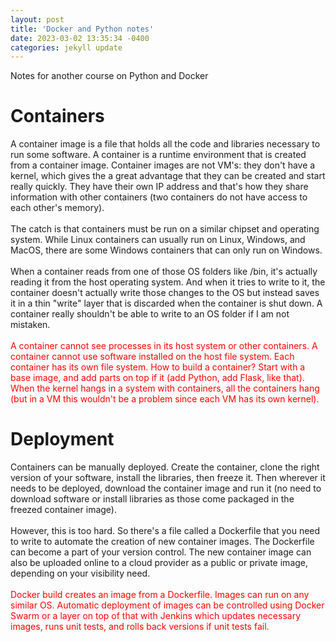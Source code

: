 ```yaml
---
layout: post
title: 'Docker and Python notes'
date: 2023-03-02 13:35:34 -0400
categories: jekyll update
---
```


Notes for another course on Python and Docker

<h1>Containers</h1>
<p>
A container image is a file that holds all the code and libraries necessary to run some software. A container is a runtime environment that is created from a container image. Container images are not VM's: they don't have a kernel, which gives the a great advantage that they can be created and start really quickly. They have their own IP address and that's how they share information with other containers (two containers do not have access to each other's memory).
<br><br>
The catch is that containers must be run on a similar chipset and operating system. While Linux containers can usually run on Linux, Windows, and MacOS, there are some Windows containers that can only run on Windows.
<br><br>
When a container reads from one of those OS folders like /bin, it's actually reading it from the host operating system. And when it tries to write to it, the container doesn't actually write those changes to the OS but instead saves it in a thin "write" layer that is discarded when the container is shut down. A container really shouldn't be able to write to an OS folder if I am not mistaken.
<br><br>
<span style="color:red">A container cannot see processes in its host system or other containers. A container cannot use software installed on the host file system. Each container has its own file system. How to build a container? Start with a base image, and add parts on top if it (add Python, add Flask, like that). When the kernel hangs in a system with containers, all the containers hang (but in a VM this wouldn't be a problem since each VM has its own kernel). </span>
</p>	

<h1>Deployment</h1>
<p>
Containers can be manually deployed. Create the container, clone the right version of your software, install the libraries, then freeze it. Then wherever it needs to be deployed, download the container image and run it (no need to download software or install libraries as those come packaged in the freezed container image).
<br><br>
However, this is too hard. So there's a file called a Dockerfile that you need to write to automate the creation of new container images. The Dockerfile can become a part of your version control. The new container image can also be uploaded online to a cloud provider as a public or private image, depending on your visibility need. 
<br><br>
<span style="color:red">Docker build creates an image from a Dockerfile. Images can run on any similar OS. Automatic deployment of images can be controlled using Docker Swarm or a layer on top of that with Jenkins which updates necessary images, runs unit tests, and rolls back versions if unit tests fail.  </span>
</p>

<!---
<h1></h1>
<p>
<br><br>
<br><br>
</p>
-->
